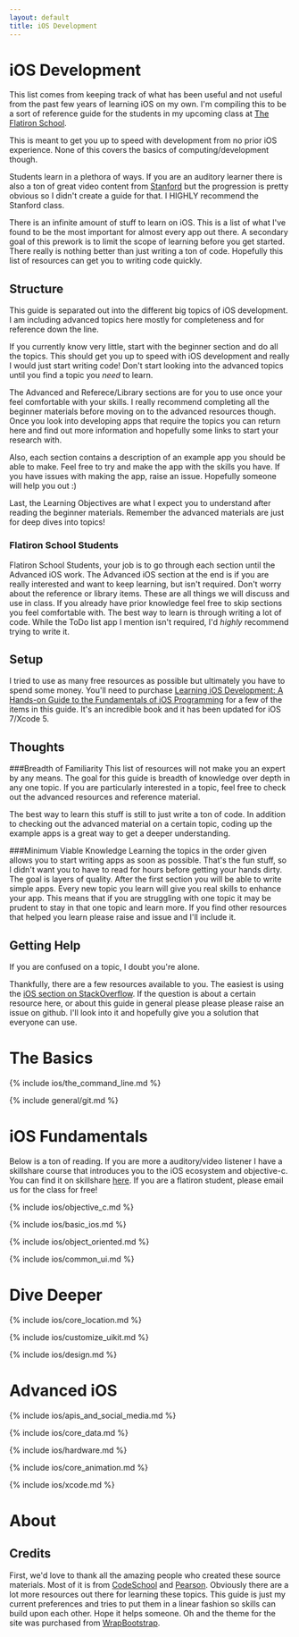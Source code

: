 ```yaml
---
layout: default
title: iOS Development
---
```


# iOS Development
This list comes from keeping track of what has been useful and not useful from
the past few years of learning iOS on my own. I'm compiling this to be a sort
of reference guide for the students in my upcoming class at [The Flatiron School](http://flatironschool.com/iOScurriculum.html "Flatiron School iOS Curriculum").

This is meant to get you up to speed with development from no prior iOS
experience. None of this covers the basics of computing/development though. 

Students learn in a plethora of ways. If you are an auditory learner there is 
also a ton of great video content from
[Stanford](https://itunes.apple.com/us/course/coding-together-developing/id593208016
"Stanford iTunes U Link") but the progression is pretty obvious so I didn't create a guide for
that. I HIGHLY recommend the Stanford class.

There is an infinite amount of stuff to learn on iOS. This is a list of what
I've found to be the most important for almost every app out there. A secondary
goal of this prework is to limit the scope of learning before you get started.
There really is nothing better than just writing a ton of code. Hopefully this
list of resources can get you to writing code quickly.

## Structure

This guide is separated out into the different big topics of iOS development.
I am including advanced topics here mostly for completeness and for reference
down the line. 

If you currently know very little, start with the beginner section and do
all the topics. This should get you up to speed with iOS development and really
I would just start writing code! Don't start looking into the advanced topics
until you find a topic you *need* to learn.

The Advanced and Referece/Library sections are for you to use once your feel
comfortable with your skills. I really recommend completing all the beginner 
materials before moving on to the advanced resources though. Once you look into
developing apps that require the topics you can return here and find out more
information and hopefully some links to start your research with.

Also, each section contains a description of an example app you should be able
to make. Feel free to try and make the app with the skills you have. If you
have issues with making the app, raise an issue. Hopefully someone will help
you out :)

Last, the Learning Objectives are what I expect you to understand after reading
the beginner materials. Remember the advanced materials are just for deep dives
into topics!

### Flatiron School Students

Flatiron School Students, your job is to go through each section until the
Advanced iOS work. The Advanced iOS section at the end is if you
are really interested and want to keep learning, but isn't required. Don't
worry about the reference or library items. These are all things we will
discuss and use in class. If you already have prior knowledge feel free to skip sections you
feel comfortable with. The best way to learn is through writing a lot of code.
While the ToDo list app I mention isn't required, I'd *highly* recommend trying
to write it.

## Setup

I tried to use as many free resources as possible but ultimately you have to
spend some money. You'll need to purchase [Learning iOS Development: A Hands-on
Guide to the Fundamentals of iOS Programming](http://www.amazon.com/Learning-iOS-Development-Hands--Fundamentals/dp/0321862961/ref=sr_1_1?ie=UTF8&qid=1387385220&sr=8-1&keywords=learning+ios+development)
 for a few of the items in this guide. It's an incredible book and it has been
updated for iOS 7/Xcode 5.

## Thoughts

###Breadth of Familiarity
This list of resources will not make you an expert by any means. The goal for
this guide is breadth of knowledge over depth in any one topic. If you are
particularly interested in a topic, feel free to check out the advanced
resources and reference material. 

The best way to learn this stuff is still to just write a ton of code. In
addition to checking out the advanced material on a certain topic, coding up
the example apps is a great way to get a deeper understanding.

###Minimum Viable Knowledge
Learning the topics in the order given allows you to start writing apps as soon
as possible. That's the fun stuff, so I didn't want you to have to read for
hours before getting your hands dirty. The goal is layers of quality. After the
first section you will be able to write simple apps. Every new topic you learn
will give you real skills to enhance your app. This means that if you are
struggling with one topic it may be prudent to stay in that one topic and learn
more. If you find other resources that helped you learn please raise and issue
and I'll include it.

## Getting Help

If you are confused on a topic, I doubt you're alone. 

Thankfully, there are a few resources available to you.
The easiest is using the [iOS section on
StackOverflow](http://stackoverflow.com/questions/tagged/ios "StackOverflow iOS
tagged homepage"). If the question is about a certain resource here, or about
this guide in general please please please raise an issue on github. I'll look
into it and hopefully give you a solution that everyone can use.

# The Basics

{% include ios/the_command_line.md %}

{% include general/git.md %}

# iOS Fundamentals

Below is a ton of reading. If you are more a auditory/video listener I have a skillshare course that introduces you to the iOS ecosystem and objective-c. You can find it on skillshare [here](http://skl.sh/19i7oN9). If you are a flatiron student, please email us for the class for free!

{% include ios/objective_c.md %}

{% include ios/basic_ios.md %}

{% include ios/object_oriented.md %}

{% include ios/common_ui.md %}

# Dive Deeper

{%  include ios/core_location.md %}

{% include ios/customize_uikit.md %}

{% include ios/design.md %}

# Advanced iOS

{% include ios/apis_and_social_media.md %}

{% include ios/core_data.md %}

{% include ios/hardware.md %}

{% include ios/core_animation.md %}

{% include ios/xcode.md %}


# About

## Credits

First, we'd love to thank all the amazing people who created these source
materials. Most of it is from [CodeSchool](https://www.codeschool.com/) and
[Pearson](http://www.pearsonhighered.com/educator/product/Learning-iOS-Development-A-Handson-Guide-to-the-Fundamentals-of-iOS-Programming/9780321862969.page).
Obviously there are a lot more resources out there for learning these topics.
This guide is just my current preferences and tries to put them in a linear
fashion so skills can build upon each other. Hope it helps someone. Oh and the
theme for the site was purchased from
[WrapBootstrap](https://wrapbootstrap.com/).
